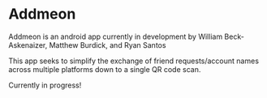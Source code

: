 # Addmeon

Addmeon is an android app currently in development by William Beck-Askenaizer, Matthew Burdick, and Ryan Santos

This app seeks to simplify the exchange of friend requests/account names across multiple platforms down to 
a single QR code scan. 

Currently in progress!